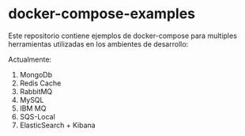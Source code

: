 # docker-compose-examples
Este repositorio contiene ejemplos de docker-compose para multiples herramientas utilizadas en los ambientes de desarrollo:

Actualmente:

1. MongoDb
2. Redis Cache
3. RabbitMQ
4. MySQL
5. IBM MQ
6. SQS-Local
7. ElasticSearch + Kibana
